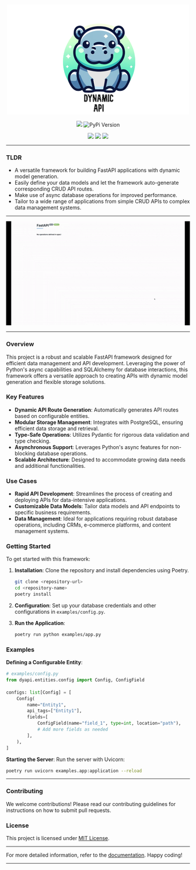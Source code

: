<p align="center">
    <img src="https://github.com/9yo/dynamicapi/blob/main/static/logo.png?raw=true" width="500" height="300">
</p>
<p align="center">
<img src="https://github.com/9yo/dynamicapi/actions/workflows/tests.yml/badge.svg" />
<img src="https://img.shields.io/pypi/v/dynoapi?color=%2334D058&label=pypi%20package" alt="PyPi Version"/>
</p>
<p align="center">
<img src="https://img.shields.io/badge/Python-FFD43B?style=for-the-badge&logo=python&logoColor=blue" />
<img src="https://img.shields.io/badge/fastapi-109989?style=for-the-badge&logo=FASTAPI&logoColor=white" />
<img src="https://img.shields.io/badge/PostgreSQL-316192?style=for-the-badge&logo=postgresql&logoColor=white" />

</p>



---

### TLDR

- A versatile framework for building FastAPI applications with dynamic model generation.
- Easily define your data models and let the framework auto-generate corresponding CRUD API routes.
- Make use of async database operations for improved performance.
- Tailor to a wide range of applications from simple CRUD APIs to complex data management systems.

---

<p align="center">
  <img src="https://github.com/9yo/dynamicapi/blob/main/static/showcase.gif?raw=true" alt="animated" />
</p>

---

### Overview

This project is a robust and scalable FastAPI framework designed for efficient data management and API development. Leveraging the power of Python's async capabilities and SQLAlchemy for database interactions, this framework offers a versatile approach to creating APIs with dynamic model generation and flexible storage solutions.

### Key Features

- **Dynamic API Route Generation**: Automatically generates API routes based on configurable entities.
- **Modular Storage Management**: Integrates with PostgreSQL, ensuring efficient data storage and retrieval.
- **Type-Safe Operations**: Utilizes Pydantic for rigorous data validation and type checking.
- **Asynchronous Support**: Leverages Python's async features for non-blocking database operations.
- **Scalable Architecture**: Designed to accommodate growing data needs and additional functionalities.

### Use Cases

- **Rapid API Development**: Streamlines the process of creating and deploying APIs for data-intensive applications.
- **Customizable Data Models**: Tailor data models and API endpoints to specific business requirements.
- **Data Management**: Ideal for applications requiring robust database operations, including CRMs, e-commerce platforms, and content management systems.

### Getting Started

To get started with this framework:

1. **Installation**: Clone the repository and install dependencies using Poetry.
   ```bash
   git clone <repository-url>
   cd <repository-name>
   poetry install
   ```

2. **Configuration**: Set up your database credentials and other configurations in `examples/config.py`.

3. **Run the Application**:
   ```bash
   poetry run python examples/app.py
   ```

### Examples

**Defining a Configurable Entity**:

```python
# examples/config.py
from dyapi.entities.config import Config, ConfigField

configs: list[Config] = [
    Config(
        name="Entity1",
        api_tags=["Entity1"],
        fields=[
            ConfigField(name="field_1", type=int, location="path"),
            # Add more fields as needed
        ],
    ),
]
```

**Starting the Server**:
Run the server with Uvicorn:

```bash
poetry run uvicorn examples.app:application --reload
```

---

### Contributing

We welcome contributions! Please read our contributing guidelines for instructions on how to submit pull requests.

### License

This project is licensed under [MIT License](LICENSE).

---

For more detailed information, refer to the [documentation](#). Happy coding!

---
